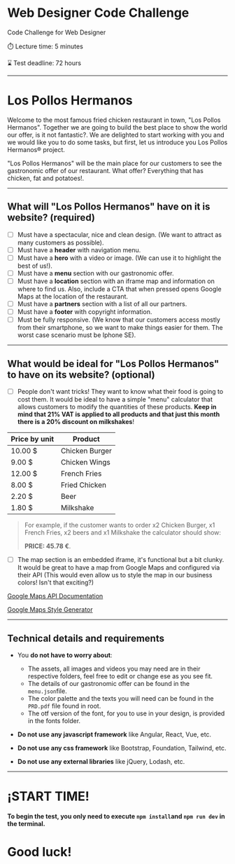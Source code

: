 # Web Designer Code Challenge
Code Challenge for Web Designer

⏱️ Lecture time: 5 minutes

⌛ Test deadline: 72 hours

---

# Los Pollos Hermanos
Welcome to the most famous fried chicken restaurant in town, "Los Pollos Hermanos".
Together we are going to build the best place to show the world our offer, is it not fantastic?.
We are delighted to start working with you and we would like you to do some tasks, but first, let us introduce you Los Pollos Hermanos® project.

"Los Pollos Hermanos" will be the main place for our customers to see the gastronomic offer of our restaurant. What offer? Everything that has chicken, fat and potatoes!.

---

## What will "Los Pollos Hermanos" have on it is website? (required)
- [ ] Must have a spectacular, nice and clean design. (We want to attract as many customers as possible).
- [ ] Must have a **header** with navigation menu.
- [ ] Must have a **hero** with a video or image. (We can use it to highlight the best of us!).
- [ ] Must have a **menu** section with our gastronomic offer.
- [ ] Must have a **location** section with an iframe map and information on where to find us. Also, include a CTA that when pressed opens Google Maps at the location of the restaurant.
- [ ] Must have a **partners** section with a list of all our partners.
- [ ] Must have a **footer** with copyright information.
- [ ] Must be fully responsive. (We know that our customers access mostly from their smartphone, so we want to make things easier for them. The worst case scenario must be Iphone SE).

---

## What would be ideal for "Los Pollos Hermanos" to have on its website? (optional)

- [ ] People don't want tricks! They want to know what their food is going to cost them. It would be ideal to have a simple "menu" calculator that allows customers to modify the quantities of these products. **Keep in mind that 21% VAT is applied to all products and that just this month there is a 20% discount on milkshakes**!

| Price by unit | Product         |
|---------------|---------------- |
| 10.00 $       | Chicken Burger |
| 9.00 $        | Chicken Wings   |
| 12.00 $       | French Fries    |
| 8.00 $        | Fried Chicken   |
| 2.20 $        | Beer            |
| 1.80 $        | Milkshake       |

> For example, if the customer wants to order x2 Chicken Burger, x1 French Fries, x2 beers and x1 Milkshake the calculator should show: 
> 
>**PRICE: 45.78 €**. 

- [ ] The map section is an embedded iframe, it's functional but a bit clunky. It would be great to have a map from Google Maps and configured via their API (This would even allow us to style the map in our business colors! Isn't that exciting?)
 
[Google Maps API Documentation](https://developers.google.com/maps/documentation/javascript)

[Google Maps Style Generator](https://mapstyle.withgoogle.com/)

---
## Technical details and requirements

- You **do not have to worry about**:
  - The assets, all images and videos you may need are in their respective folders, feel free to edit or change ese as you see fit.
  - The details of our gastronomic offer can be found in the ```menu.json```file.
  - The color palette and the texts you will need can be found in the ```PRD.pdf``` file found in root.
  - The otf version of the font, for you to use in your design, is provided in the fonts folder.

- **Do not use any javascript framework** like Angular, React, Vue, etc.
- **Do not use any css framework** like Bootstrap, Foundation, Tailwind, etc.
- **Do not use any external libraries** like jQuery, Lodash, etc.

---
# ¡START TIME!
#### To begin the test, you only need to execute ```npm install```and ```npm run dev``` in the terminal.
# Good luck!
